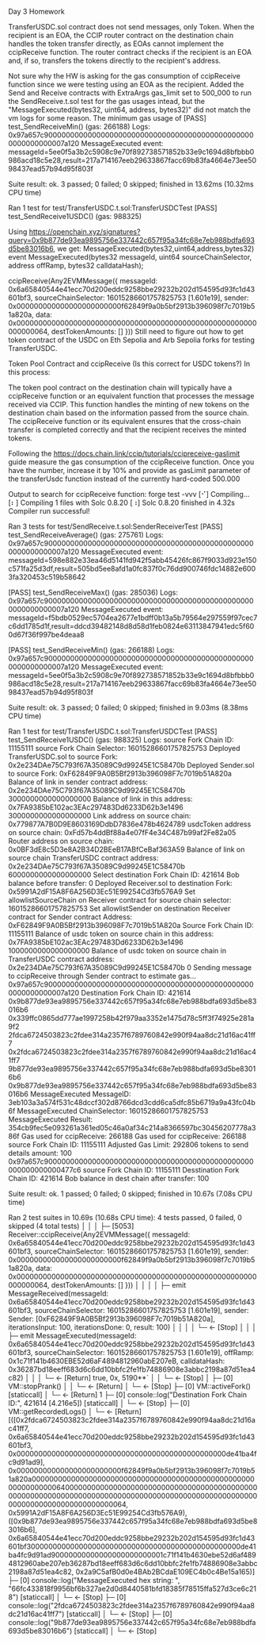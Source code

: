 Day 3 Homework

TransferUSDC.sol contract does not send messages, only Token.
When the recipient is an EOA, the CCIP router contract on the destination chain handles the token transfer directly, as EOAs cannot implement the ccipReceive function. The router contract checks if the recipient is an EOA and, if so, transfers the tokens directly to the recipient's address.

Not sure why the HW is asking for the gas consumption of ccipReceive function since we were testing using an EOA as the recipient. Added the Send and Receive contracts with ExtraArgs gas_limit set to 500_000 to run the SendReceive.t.sol test for the gas usages intead, but the "MessageExecuted(bytes32, uint64, address, bytes32)" did not match the vm logs for some reason. The minimum gas usage of [PASS] test_SendReceiveMin() (gas: 266188)
Logs:
  0x97a657c9000000000000000000000000000000000000000000000000000000000007a120
  MessageExecuted event: messageId=5ee0f5a3b2c5908c9e70f892738571852b33e9c1694d8bfbbb0986acd18c5e28,result=217a714167eeb29633867facc69b83fa4664e73ee5098437ead57b94d95f803f

Suite result: ok. 3 passed; 0 failed; 0 skipped; finished in 13.62ms (10.32ms CPU time)

Ran 1 test for test/TransferUSDC.t.sol:TransferUSDCTest
[PASS] test_SendReceive1USDC() (gas: 988325)

Using https://openchain.xyz/signatures?query=0x9b877de93ea9895756e337442c657f95a34fc68e7eb988bdfa693d5be83016b6, we get:
MessageExecuted(bytes32,uint64,address,bytes32)
event MessageExecuted(bytes32 messageId, uint64 sourceChainSelector, address offRamp, bytes32 calldataHash);

ccipReceive(Any2EVMMessage({ messageId: 0x6a65840544e41ecc70d200eddc9258bbe29232b202d154595d93fc1d43601bf3, sourceChainSelector: 16015286601757825753 [1.601e19], sender: 0x000000000000000000000000f62849f9a0b5bf2913b396098f7c7019b51a820a, data: 0x0000000000000000000000000000000000000000000000000000000000000064, destTokenAmounts: [] }))
Still need to figure out how to get token contract of the USDC on Eth Sepolia and Arb Sepolia forks for testing TransferUSDC.

Token Pool Contract and ccipReceive (Is this correct for USDC tokens?)
In this process:

The token pool contract on the destination chain will typically have a ccipReceive function or an equivalent function that processes the message received via CCIP. This function handles the minting of new tokens on the destination chain based on the information passed from the source chain.
The ccipReceive function or its equivalent ensures that the cross-chain transfer is completed correctly and that the recipient receives the minted tokens.

Following the https://docs.chain.link/ccip/tutorials/ccipreceive-gaslimit guide measure the gas consumption of the ccipReceive function. Once you have the number, increase it by 10% and provide as gasLimit parameter of the transferUsdc function instead of the currently hard-coded 500.000 

Output to search for ccipReceive function:
forge test -vvv
[⠊] Compiling...
[⠆] Compiling 1 files with Solc 0.8.20
[⠰] Solc 0.8.20 finished in 4.32s
Compiler run successful!

Ran 3 tests for test/SendReceive.t.sol:SenderReceiverTest
[PASS] test_SendReceiveAverage() (gas: 275761)
Logs:
  0x97a657c9000000000000000000000000000000000000000000000000000000000007a120
  MessageExecuted event: messageId=598e882e33ea46d5141fd942f5abb45426fc867f9033d923e150c571fa25d3df,result=505bd5ee8afd1a0fc837f0c76dd900746fdc14882e6003fa320453c519b58642

[PASS] test_SendReceiveMax() (gas: 285036)
Logs:
  0x97a657c9000000000000000000000000000000000000000000000000000000000007a120
  MessageExecuted event: messageId=f5bdb0529ec5704ea2677e1bdff0b13a5b79564e297559f97cec7c6dd1785d1f,result=ddcd39482148d8d58d1feb0824e63113847941edc5f600d67f36f997be4deaa8

[PASS] test_SendReceiveMin() (gas: 266188)
Logs:
  0x97a657c9000000000000000000000000000000000000000000000000000000000007a120
  MessageExecuted event: messageId=5ee0f5a3b2c5908c9e70f892738571852b33e9c1694d8bfbbb0986acd18c5e28,result=217a714167eeb29633867facc69b83fa4664e73ee5098437ead57b94d95f803f

Suite result: ok. 3 passed; 0 failed; 0 skipped; finished in 9.03ms (8.38ms CPU time)

Ran 1 test for test/TransferUSDC.t.sol:TransferUSDCTest
[PASS] test_SendReceive1USDC() (gas: 988325)
Logs:
  source Fork Chain ID: 11155111
  source Fork Chain Selector: 16015286601757825753
  Deployed TransferUSDC.sol to source Fork:  0x2e234DAe75C793f67A35089C9d99245E1C58470b
  Deployed Sender.sol to source Fork:  0xF62849F9A0B5Bf2913b396098F7c7019b51A820a
  Balance of link in sender contract address: 0x2e234DAe75C793f67A35089C9d99245E1C58470b 3000000000000000000
  Balance of link in this address: 0x7FA9385bE102ac3EAc297483Dd6233D62b3e1496 3000000000000000000
  Link address on source chain: 0x779877A7B0D9E8603169DdbD7836e478b4624789
  usdcToken address on source chain: 0xFd57b4ddBf88a4e07fF4e34C487b99af2Fe82a05
  Router address on source chain: 0x0BF3dE8c5D3e8A2B34D2BEeB17ABfCeBaf363A59
  Balance of link on source chain TransferUSDC contract address: 0x2e234DAe75C793f67A35089C9d99245E1C58470b 6000000000000000000
  Select destination Fork Chain ID: 421614
  Bob balance before transfer:  0
  Deployed Receiver.sol to destination Fork:  0x5991A2dF15A8F6A256D3Ec51E99254Cd3fb576A9
  Set allowlistSourceChain on Receiver contract for source chain selector: 16015286601757825753
  Set allowlistSender on destination Receiver contract for Sender contract Address: 0xF62849F9A0B5Bf2913b396098F7c7019b51A820a
  Source Fork Chain ID: 11155111
  Balance of usdc token on source chain in this address: 0x7FA9385bE102ac3EAc297483Dd6233D62b3e1496 1000000000000000000
  Balance of usdc token on source chain in TransferUSDC contract address: 0x2e234DAe75C793f67A35089C9d99245E1C58470b 0
  Sending message to ccipReceive through Sender contract to estimate gas...
  0x97a657c9000000000000000000000000000000000000000000000000000000000007a120
  Destination Fork Chain ID: 421614
  0x9b877de93ea9895756e337442c657f95a34fc68e7eb988bdfa693d5be83016b6
  0x339ffc0865dd777ae1997258b42f979aa3352e1475d78c5ff3f74925e281a9f2
  2fdca6724503823c2fdee314a2357f6789760842e990f94aa8dc21d16ac41ff7
  0x2fdca6724503823c2fdee314a2357f6789760842e990f94aa8dc21d16ac41ff7
  9b877de93ea9895756e337442c657f95a34fc68e7eb988bdfa693d5be83016b6
  0x9b877de93ea9895756e337442c657f95a34fc68e7eb988bdfa693d5be83016b6
  MessageExecuted MessageID: 3eb103a3a574f531c48dccf302d8766dcd3cdd6ca5dfc85b6719a9a43fc04b6f
  MessageExecuted ChainSelector: 16015286601757825753
  MessageExecuted Result: 354cb9fec5e093261a361ed05c46a0af34c214a8366597bc30456207778a386f
  Gas used for ccipReceive:  266188
  Gas used for ccipReceive:  266188
  source Fork Chain ID: 11155111
  Adjusted Gas Limit: 292806
  tokens to send details amount: 100
  0x97a657c900000000000000000000000000000000000000000000000000000000000477c6
  source Fork Chain ID: 11155111
  Desstination Fork Chain ID: 421614
  Bob balance in dest chain after transfer:  100

Suite result: ok. 1 passed; 0 failed; 0 skipped; finished in 10.67s (7.08s CPU time)

Ran 2 test suites in 10.69s (10.68s CPU time): 4 tests passed, 0 failed, 0 skipped (4 total tests)
 │   │   │   ├─ [5053] Receiver::ccipReceive(Any2EVMMessage({ messageId: 0x6a65840544e41ecc70d200eddc9258bbe29232b202d154595d93fc1d43601bf3, sourceChainSelector: 16015286601757825753 [1.601e19], sender: 0x000000000000000000000000f62849f9a0b5bf2913b396098f7c7019b51a820a, data: 0x0000000000000000000000000000000000000000000000000000000000000064, destTokenAmounts: [] }))
    │   │   │   │   ├─ emit MessageReceived(messageId: 0x6a65840544e41ecc70d200eddc9258bbe29232b202d154595d93fc1d43601bf3, sourceChainSelector: 16015286601757825753 [1.601e19], sender: Sender: [0xF62849F9A0B5Bf2913b396098F7c7019b51A820a], iterationsInput: 100, iterationsDone: 0, result: 100)
    │   │   │   │   └─ ← [Stop] 
    │   │   │   ├─ emit MessageExecuted(messageId: 0x6a65840544e41ecc70d200eddc9258bbe29232b202d154595d93fc1d43601bf3, sourceChainSelector: 16015286601757825753 [1.601e19], offRamp: 0x1c71f141b4630EBE52d6aF4894812960abE207eB, calldataHash: 0x36287bd18eeff683d6c6dd10bbfc2fe1fb74886908e3abbc2198a87d51ea4c82)
    │   │   │   └─ ← [Return] true, 0x, 5190**`
    │   │   └─ ← [Stop] 
    │   ├─ [0] VM::stopPrank()
    │   │   └─ ← [Return] 
    │   └─ ← [Stop] 
    ├─ [0] VM::activeFork() [staticcall]
    │   └─ ← [Return] 1
    ├─ [0] console::log("Destination Fork Chain ID:", 421614 [4.216e5]) [staticcall]
    │   └─ ← [Stop] 
    ├─ [0] VM::getRecordedLogs()
    │   └─ ← [Return] [([0x2fdca6724503823c2fdee314a2357f6789760842e990f94aa8dc21d16ac41ff7, 0x6a65840544e41ecc70d200eddc9258bbe29232b202d154595d93fc1d43601bf3, 0x000000000000000000000000000000000000000000000000de41ba4fc9d91ad9], 0x000000000000000000000000f62849f9a0b5bf2913b396098f7c7019b51a820a000000000000000000000000000000000000000000000000000000000000006400000000000000000000000000000000000000000000000000000000000000000000000000000000000000000000000000000000000000000000000000000064, 0x5991A2dF15A8F6A256D3Ec51E99254Cd3fb576A9), ([0x9b877de93ea9895756e337442c657f95a34fc68e7eb988bdfa693d5be83016b6], 0x6a65840544e41ecc70d200eddc9258bbe29232b202d154595d93fc1d43601bf3000000000000000000000000000000000000000000000000de41ba4fc9d91ad90000000000000000000000001c71f141b4630ebe52d6af4894812960abe207eb36287bd18eeff683d6c6dd10bbfc2fe1fb74886908e3abbc2198a87d51ea4c82, 0x2a9C5afB0d0e4BAb2BCdaE109EC4b0c4Be15a165)]
    ├─ [0] console::log("MessageExecuted hex string: ", "66fc433818f9956bf6b327ae2d0d8440581bfd18385f78515ffa527d3ce6c218") [staticcall]
    │   └─ ← [Stop] 
    ├─ [0] console::log("2fdca6724503823c2fdee314a2357f6789760842e990f94aa8dc21d16ac41ff7") [staticcall]
    │   └─ ← [Stop] 
    ├─ [0] console::log("9b877de93ea9895756e337442c657f95a34fc68e7eb988bdfa693d5be83016b6") [staticcall]
    │   └─ ← [Stop] 
  